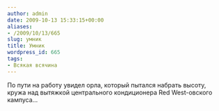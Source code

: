 ```yaml
---
author: admin
date: 2009-10-13 15:33:15+00:00
aliases:
- /2009/10/13/665
slug: умник
title: Умник
wordpress_id: 665
tags:
- Всякая всячина
---
```


По пути на работу увидел орла, который пытался набрать высоту, кружа над вытяжкой центрального кондиционера Red West-овского кампуса…
